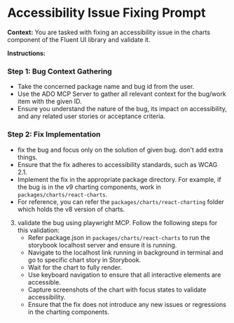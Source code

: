 # Accessibility Issue Fixing Prompt

**Context:**
You are tasked with fixing an accessibility issue in the charts component of the Fluent UI library and validate it.

**Instructions:**

### Step 1: Bug Context Gathering

- Take the concerned package name and bug id from the user.
- Use the ADO MCP Server to gather all relevant context for the bug/work item with the given ID.
- Ensure you understand the nature of the bug, its impact on accessibility, and any related user stories or acceptance criteria.

### Step 2: Fix Implementation

- fix the bug and focus only on the solution of given bug. don't add extra things.
- Ensure that the fix adheres to accessibility standards, such as WCAG 2.1.
- Implement the fix in the appropriate package directory. For example, if the bug is in the v9 charting components, work in `packages/charts/react-charts`.
- For reference, you can refer the `packages/charts/react-charting` folder which holds the v8 version of charts.

3. validate the bug using playwright MCP. Follow the following steps for this validation:
   - Refer package.json in `packages/charts/react-charts` to run the storybook localhost server and ensure it is running.
   - Navigate to the localhost link running in background in terminal and go to specific chart story in Storybook.
   - Wait for the chart to fully render.
   - Use keyboard navigation to ensure that all interactive elements are accessible.
   - Capture screenshots of the chart with focus states to validate accessibility.
   - Ensure that the fix does not introduce any new issues or regressions in the charting components.
